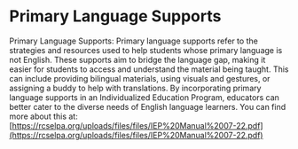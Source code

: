 # Primary Language Supports
Primary Language Supports: Primary language supports refer to the strategies and resources used to help students whose primary language is not English. These supports aim to bridge the language gap, making it easier for students to access and understand the material being taught. This can include providing bilingual materials, using visuals and gestures, or assigning a buddy to help with translations. By incorporating primary language supports in an Individualized Education Program, educators can better cater to the diverse needs of English language learners.
You can find more about this at: [https://rcselpa.org/uploads/files/files/IEP%20Manual%2007-22.pdf](https://rcselpa.org/uploads/files/files/IEP%20Manual%2007-22.pdf)
